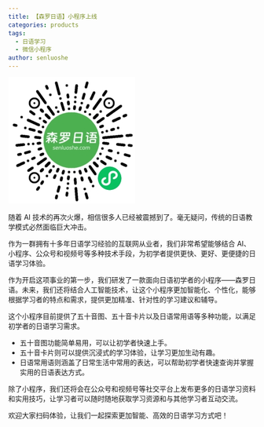 ```yaml
---
title: 【森罗日语】小程序上线
categories: products
tags:
  - 日语学习
  - 微信小程序
author: senluoshe
---
```


![森罗日语小程序码](/assets/images/products/senluo-japanese-weapp-qrcode.jpg)

随着 AI 技术的再次火爆，相信很多人已经被震撼到了。毫无疑问，传统的日语教学模式必然面临巨大冲击。

作为一群拥有十多年日语学习经验的互联网从业者，我们非常希望能够结合 AI、小程序、公众号和视频号等多种技术手段，为初学者提供更快、更好、更便捷的日语学习体验。

作为开启这项事业的第一步，我们研发了一款面向日语初学者的小程序——森罗日语。未来，我们还将结合人工智能技术，让这个小程序更加智能化、个性化，能够根据学习者的特点和需求，提供更加精准、针对性的学习建议和辅导。

这个小程序目前提供了五十音图、五十音卡片以及日语常用语等多种功能，以满足初学者的日语学习需求。

* 五十音图功能简单易用，可以让初学者快速上手。
* 五十音卡片则可以提供沉浸式的学习体验，让学习更加生动有趣。
* 日语常用语则涵盖了日常生活中常用的表达，可以帮助初学者快速查询并掌握实用的日语表达方式。

除了小程序，我们还将会在公众号和视频号等社交平台上发布更多的日语学习资料和实用技巧，让学习者可以随时随地获取学习资源和与其他学习者互动交流。

欢迎大家扫码体验，让我们一起探索更加智能、高效的日语学习方式吧！